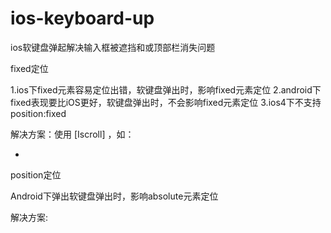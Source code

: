 # ios-keyboard-up
ios软键盘弹起解决输入框被遮挡和或顶部栏消失问题

fixed定位

1.ios下fixed元素容易定位出错，软键盘弹出时，影响fixed元素定位
2.android下fixed表现要比iOS更好，软键盘弹出时，不会影响fixed元素定位
3.ios4下不支持position:fixed

解决方案：使用 [Iscroll] ，如：
 
  <div id="wrapper"><ul><li></li></ul></div>
  <script src="iscroll.js"></script>
  <script>
      var myscroll;
      function loaded(){
          myscroll=new iScroll("wrapper");
      }
      window.addEventListener("DOMContentLoaded",loaded,false);
  </script>

position定位

Android下弹出软键盘弹出时，影响absolute元素定位

解决方案:

 <script>
    var ua = navigator.userAgent.indexOf('Android');
    if(ua>-1){
        $('.ipt').on('focus', function(){
            $('.css').css({'visibility':'hidden'})
        }).on('blur', function(){
            $('.css').css({'visibility':'visible'})
        })
    }
  </script>
